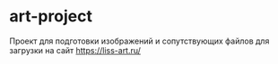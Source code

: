 # art-project
Проект для подготовки изображений и сопутствующих файлов для загрузки на сайт https://liss-art.ru/
